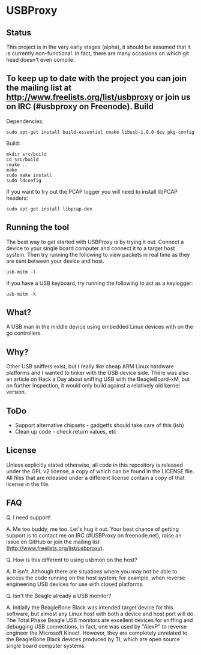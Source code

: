 USBProxy
========

Status
------
This project is in the very early stages (alpha), it should be assumed that it
is currently non-functional. In fact, there are many occasions on which git
head doesn't even compile.

To keep up to date with the project you can join the mailing list at
http://www.freelists.org/list/usbproxy or join us on IRC (#usbproxy on Freenode).
Build
-----
Dependencies:
```
sudo apt-get install build-essential cmake libusb-1.0.0-dev pkg-config
```
Build:
```
mkdir src/build
cd src/build
cmake ..
make
sudo make install
sudo ldconfig
```

If you want to try out the PCAP logger you will need to install libPCAP
headers:
```
sudo apt-get install libpcap-dev
```

Running the tool
----------------
The best way to get started with USBProxy is by trying it out. Connect a device
to your single board computer and connect it to a target host system. Then try 
running the following to view packets in real time as they are sent between your
device and host.
```
usb-mitm -l
```

If you have a USB keyboard, try running the following to act as a keylogger:
```
usb-mitm -k
```

What?
-----
A USB man in the middle device using embedded Linux devices with on the go
controllers.

Why?
----
Other USB sniffers exist, but I really like cheap ARM Linux hardware platforms
and I wanted to tinker with the USB device side.  There was also an article on
Hack a Day about sniffing USB with the BeagleBoard-xM, but on further 
inspection, it would only build against a relatively old kernel version.

ToDo
----
 * Support alternative chipsets - gadgetfs should take care of this (ish)
 * Clean up code - check return values, etc

License
-------
Unless explicitly stated otherwise, all code in this repository is released
under the GPL v2 license, a copy of which can be found in the LICENSE file. All
files that are released under a different license contain a copy of that license
in the file.

FAQ
---
Q. I need support!

A. Me too buddy, me too.  Let's hug it out.  Your best chance of getting
support is to contact me on IRC (#USBProxy on freenode.net), raise an issue on
GitHub or join the mailing list (http://www.freelists.org/list/usbproxy).

Q. How is this different to using usbmon on the host?

A. It isn't.  Although there are situations where you may not be able to access
the code running on the host system; for example, when reverse engineering USB
devices for use with closed platforms.

Q. Isn't the Beagle already a USB monitor?

A. Initially the BeagleBone Black was intended target device for this software,
but almost any Linux host with both a device and host port will do. The Total 
Phase Beagle USB monitors are excellent devices for sniffing and debugging USB
connections, in fact, one was used by "AlexP" to reverse engineer the Microsoft
Kinect.  However, they are completely unrelated to the BeagleBone Black devices
produced by TI, which are open source single board computer systems.  
